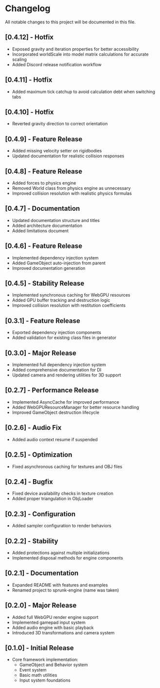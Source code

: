 # Changelog

All notable changes to this project will be documented in this file.

## [0.4.12] - Hotfix
- Exposed gravity and iteration properties for better accessibility
- Incorporated worldScale into model matrix calculations for accurate scaling
- Added Discord release notification workflow

## [0.4.11] - Hotfix
- Added maximum tick catchup to avoid calculation debt when switching tabs

## [0.4.10] - Hotfix
- Reverted gravity direction to correct orientation

## [0.4.9] - Feature Release
- Added missing velocity setter on rigidbodies
- Updated documentation for realistic collision responses

## [0.4.8] - Feature Release
- Added forces to physics engine
- Removed World class from physics engine as unnecessary
- Improved collision resolution with realistic physics formulas

## [0.4.7] - Documentation
- Updated documentation structure and titles
- Added architecture documentation
- Added limitations document

## [0.4.6] - Feature Release
- Implemented dependency injection system
- Added GameObject auto-injection from parent
- Improved documentation generation

## [0.4.5] - Stability Release
- Implemented synchronous caching for WebGPU resources
- Added GPU buffer tracking and destruction logic
- Improved collision resolution with restitution coefficients

## [0.3.1] - Feature Release
- Exported dependency injection components
- Added validation for existing class files in generator

## [0.3.0] - Major Release
- Implemented full dependency injection system
- Added comprehensive documentation for DI
- Updated camera and rendering utilities for 3D support

## [0.2.7] - Performance Release
- Implemented AsyncCache for improved performance
- Added WebGPUResourceManager for better resource handling
- Improved GameObject destruction lifecycle

## [0.2.6] - Audio Fix
- Added audio context resume if suspended

## [0.2.5] - Optimization
- Fixed asynchronous caching for textures and OBJ files

## [0.2.4] - Bugfix
- Fixed device availability checks in texture creation
- Added proper triangulation in ObjLoader

## [0.2.3] - Configuration
- Added sampler configuration to render behaviors

## [0.2.2] - Stability
- Added protections against multiple initializations
- Implemented disposal methods for engine components

## [0.2.1] - Documentation
- Expanded README with features and examples
- Renamed project to sprunk-engine (name was taken)

## [0.2.0] - Major Release
- Added full WebGPU render engine support
- Implemented gamepad input system
- Added audio engine with basic playback
- Introduced 3D transformations and camera system

## [0.1.0] - Initial Release
- Core framework implementation:
    - GameObject and Behavior system
    - Event system
    - Basic math utilities
    - Input system foundations